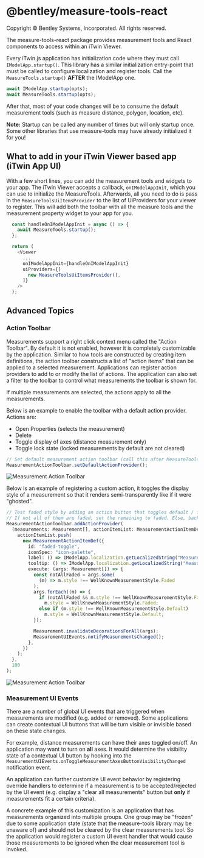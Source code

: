 # @bentley/measure-tools-react

Copyright © Bentley Systems, Incorporated. All rights reserved.

The measure-tools-react package provides measurement tools and React components to access within an iTwin Viewer.

Every iTwin.js application has initialization code where they must call `IModelApp.startup()`. This library has a similar initialization entry-point that must be called to configure localization and register tools.
Call the `MeasureTools.startup()` **AFTER** the IModelApp one.

```typescript
await IModelApp.startup(opts);
await MeasureTools.startup(opts);
```

After that, most of your code changes will be to consume the default measurement tools (such as measure distance, polygon, location, etc).

**Note:** Startup can be called any number of times but will only startup once. Some other libraries that use measure-tools may have already initialized it for you!

## What to add in your iTwin Viewer based app (iTwin App UI)

With a few short lines, you can add the measurement tools and widgets to your app. The iTwin Viewer accepts a callback, `onIModelAppInit`, which you can use to initialize the MeasureTools. Afterwards, all you need to do is pass in the `MeasureToolsUiItemsProvider` to the list of UiProviders for your viewer to register. This will add both the toolbar with all the measure tools and the measurement property widget to your app for you.

```typescript
  const handleOnIModelAppInit = async () => {
    await MeasureTools.startup();
  };

  return (
    <Viewer
      ...
      onIModelAppInit={handleOnIModelAppInit}
      uiProviders={[
        new MeasureToolsUiItemsProvider(),
      ]}
    />
  );
```

## Advanced Topics

### Action Toolbar

Measurements support a right click context menu called the "Action Toolbar". By default it is not enabled, however it is completely customizable by the application. Similar to how tools are constructed by creating item definitions,
the action toolbar constructs a list of "action items" that can be applied to a selected measurement. Applications can register action providers to add to or modify the list of actions. The application can also set a filter to the toolbar
to control what measurements the toolbar is shown for.

If multiple measurements are selected, the actions apply to all the measurements.

Below is an example to enable the toolbar with a default action provider. Actions are:

- Open Properties (selects the measurement)
- Delete
- Toggle display of axes (distance measurement only)
- Toggle lock state (locked measurements by default are not cleared)

```typescript
// Set default measurement action toolbar (call this after MeasureTools.startup)
MeasurementActionToolbar.setDefaultActionProvider();
```

![Measurement Action Toolbar](https://github.com/imodeljs/viewer-components-react/blob/master/packages/measure-tools/docs/images/MTDocs-ActionToolbar.gif?raw=true)

Below is an example of registering a custom action, it toggles the display style of a measurement so that it renders semi-transparently like if it were "ghosted".

```typescript
// Test faded style by adding an action button that toggles default / faded style
// If not all of them are faded, set the remaining to faded. Else, back to default.
MeasurementActionToolbar.addActionProvider(
  (measurements: Measurement[], actionItemList: MeasurementActionItemDef[]) => {
    actionItemList.push(
      new MeasurementActionItemDef({
        id: "faded-toggle",
        iconSpec: "icon-palette",
        label: () => IModelApp.localization.getLocalizedString("MeasureTools:Generic.faded"),
        tooltip: () => IModelApp.localization.getLocalizedString("MeasureTools:Generic.faded"),
        execute: (args: Measurement[]) => {
          const notAllFaded = args.some(
            (m) => m.style !== WellKnownMeasurementStyle.Faded
          );
          args.forEach((m) => {
            if (notAllFaded && m.style !== WellKnownMeasurementStyle.Faded)
              m.style = WellKnownMeasurementStyle.Faded;
            else if (m.style !== WellKnownMeasurementStyle.Default)
              m.style = WellKnownMeasurementStyle.Default;
          });

          Measurement.invalidateDecorationsForAll(args);
          MeasurementUIEvents.notifyMeasurementsChanged();
        },
      })
    );
  },
  100
);
```

![Measurement Action Toolbar](https://github.com/imodeljs/viewer-components-react/blob/master/packages/measure-tools/docs/images/MTDocs-ActionToolbar_CustomAction.gif?raw=true)

### Measurement UI Events

There are a number of global UI events that are triggered when measurements are modified (e.g. added or removed). Some applications can create contextual UI buttons that will be turn visible or invisible based on these state changes.

For example, distance measurements can have their axes toggled on/off. An application may want to turn on **all** axes. It would determine the visibility state of a contextual UI button by hooking into the `MeasurementUIEvents.onToggleMeasurementAxesButtonVisibilityChanged`
notification event.

An application can further customize UI event behavior by registering override handlers to determine if a measurement is to be accepted/rejected by the UI event (e.g. display a "clear all measurements" button but **only** if measurements fit a certain criteria).

A concrete example of this customization is an application that has measurements organized into multiple groups. One group may be "frozen" due to some application state (state that the measure-tools library may be unaware of) and should not be cleared by the clear measurements tool.
So the application would register a custom UI event handler that would cause those measurements to be ignored when the clear measurement tool is invoked.
